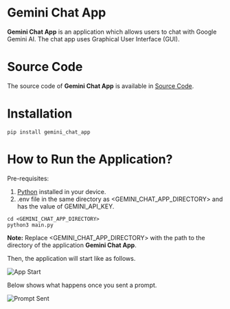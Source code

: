 # Gemini Chat App

**Gemini Chat App** is an application which allows users to chat with Google Gemini AI. The chat app
uses Graphical User Interface (GUI).

# Source Code

The source code of **Gemini Chat App** is available in [Source Code](https://github.com/SoftwareApkDev/gemini_chat_app/blob/master/main.py).

# Installation

```
pip install gemini_chat_app
```

# How to Run the Application?

Pre-requisites:

1. [Python](https://www.python.org/downloads/) installed in your device.
2. .env file in the same directory as <GEMINI_CHAT_APP_DIRECTORY> and has the value of GEMINI_API_KEY.

```
cd <GEMINI_CHAT_APP_DIRECTORY>
python3 main.py
```

**Note:** Replace <GEMINI_CHAT_APP_DIRECTORY> with the path to the directory of the application **Gemini Chat App**.

Then, the application will start like as follows.

![App Start](images/App_Start.png)

Below shows what happens once you sent a prompt.

![Prompt Sent](images/Prompt_Sent.png)

